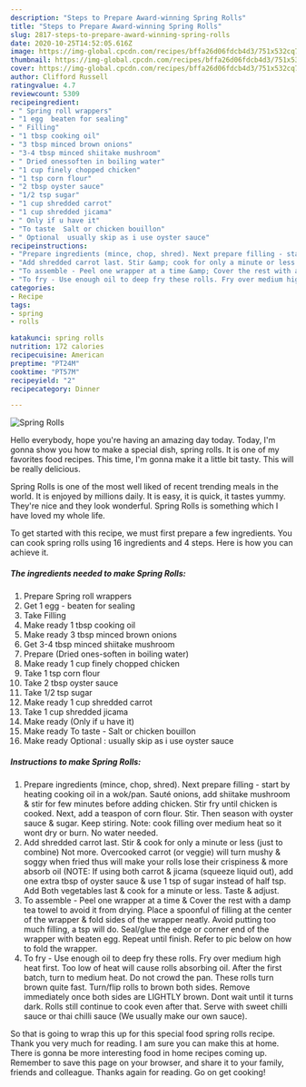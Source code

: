 ```yaml
---
description: "Steps to Prepare Award-winning Spring Rolls"
title: "Steps to Prepare Award-winning Spring Rolls"
slug: 2817-steps-to-prepare-award-winning-spring-rolls
date: 2020-10-25T14:52:05.616Z
image: https://img-global.cpcdn.com/recipes/bffa26d06fdcb4d3/751x532cq70/spring-rolls-recipe-main-photo.jpg
thumbnail: https://img-global.cpcdn.com/recipes/bffa26d06fdcb4d3/751x532cq70/spring-rolls-recipe-main-photo.jpg
cover: https://img-global.cpcdn.com/recipes/bffa26d06fdcb4d3/751x532cq70/spring-rolls-recipe-main-photo.jpg
author: Clifford Russell
ratingvalue: 4.7
reviewcount: 5309
recipeingredient:
- " Spring roll wrappers"
- "1 egg  beaten for sealing"
- " Filling"
- "1 tbsp cooking oil"
- "3 tbsp minced brown onions"
- "3-4 tbsp minced shiitake mushroom"
- " Dried onessoften in boiling water"
- "1 cup finely chopped chicken"
- "1 tsp corn flour"
- "2 tbsp oyster sauce"
- "1/2 tsp sugar"
- "1 cup shredded carrot"
- "1 cup shredded jicama"
- " Only if u have it"
- "To taste  Salt or chicken bouillon"
- " Optional  usually skip as i use oyster sauce"
recipeinstructions:
- "Prepare ingredients (mince, chop, shred). Next prepare filling - start by heating cooking oil in a wok/pan. Sauté onions, add shiitake mushroom &amp; stir for few minutes before adding chicken. Stir fry until chicken is cooked. Next, add a teaspon of corn flour. Stir. Then season with oyster sauce &amp; sugar. Keep stiring. Note: cook filling over medium heat so it wont dry or burn. No water needed."
- "Add shredded carrot last. Stir &amp; cook for only a minute or less (just to combine) Not more. Overcooked carrot (or veggie) will turn mushy &amp; soggy when fried thus will make your rolls lose their crispiness &amp; more absorb oil (NOTE: If using both carrot &amp; jicama (squeeze liquid out), add one extra tbsp of oyster sauce &amp; use 1 tsp of sugar instead of half tsp. Add Both vegetables last &amp; cook for a minute or less. Taste &amp; adjust."
- "To assemble - Peel one wrapper at a time &amp; Cover the rest with a damp tea towel to avoid it from drying. Place a spoonful of filling at the center of the wrapper &amp; fold sides of the wrapper neatly. Avoid putting too much filling, a tsp will do. Seal/glue the edge or corner end of the wrapper with beaten egg. Repeat until finish. Refer to pic below on how to fold the wrapper."
- "To fry - Use enough oil to deep fry these rolls. Fry over medium high heat first. Too low of heat will cause rolls absorbing oil. After the first batch, turn to medium heat. Do not crowd the pan. These rolls turn brown quite fast. Turn/flip rolls to brown both sides. Remove immediately once both sides are LIGHTLY brown. Dont wait until it turns dark. Rolls still continue to cook even after that. Serve with sweet chilli sauce or thai chilli sauce (We usually make our own sauce)."
categories:
- Recipe
tags:
- spring
- rolls

katakunci: spring rolls 
nutrition: 172 calories
recipecuisine: American
preptime: "PT24M"
cooktime: "PT57M"
recipeyield: "2"
recipecategory: Dinner

---
```



![Spring Rolls](https://img-global.cpcdn.com/recipes/bffa26d06fdcb4d3/751x532cq70/spring-rolls-recipe-main-photo.jpg)

Hello everybody, hope you're having an amazing day today. Today, I'm gonna show you how to make a special dish, spring rolls. It is one of my favorites food recipes. This time, I'm gonna make it a little bit tasty. This will be really delicious.

Spring Rolls is one of the most well liked of recent trending meals in the world. It is enjoyed by millions daily. It is easy, it is quick, it tastes yummy. They're nice and they look wonderful. Spring Rolls is something which I have loved my whole life.




To get started with this recipe, we must first prepare a few ingredients. You can cook spring rolls using 16 ingredients and 4 steps. Here is how you can achieve it.

<!--inarticleads1-->

##### The ingredients needed to make Spring Rolls:

1. Prepare  Spring roll wrappers
1. Get 1 egg - beaten for sealing
1. Take  Filling
1. Make ready 1 tbsp cooking oil
1. Make ready 3 tbsp minced brown onions
1. Get 3-4 tbsp minced shiitake mushroom
1. Prepare  (Dried ones-soften in boiling water)
1. Make ready 1 cup finely chopped chicken
1. Take 1 tsp corn flour
1. Take 2 tbsp oyster sauce
1. Take 1/2 tsp sugar
1. Make ready 1 cup shredded carrot
1. Take 1 cup shredded jicama
1. Make ready  (Only if u have it)
1. Make ready To taste - Salt or chicken bouillon
1. Make ready  Optional : usually skip as i use oyster sauce




<!--inarticleads2-->

##### Instructions to make Spring Rolls:

1. Prepare ingredients (mince, chop, shred). Next prepare filling - start by heating cooking oil in a wok/pan. Sauté onions, add shiitake mushroom &amp; stir for few minutes before adding chicken. Stir fry until chicken is cooked. Next, add a teaspon of corn flour. Stir. Then season with oyster sauce &amp; sugar. Keep stiring. Note: cook filling over medium heat so it wont dry or burn. No water needed.
1. Add shredded carrot last. Stir &amp; cook for only a minute or less (just to combine) Not more. Overcooked carrot (or veggie) will turn mushy &amp; soggy when fried thus will make your rolls lose their crispiness &amp; more absorb oil (NOTE: If using both carrot &amp; jicama (squeeze liquid out), add one extra tbsp of oyster sauce &amp; use 1 tsp of sugar instead of half tsp. Add Both vegetables last &amp; cook for a minute or less. Taste &amp; adjust.
1. To assemble - Peel one wrapper at a time &amp; Cover the rest with a damp tea towel to avoid it from drying. Place a spoonful of filling at the center of the wrapper &amp; fold sides of the wrapper neatly. Avoid putting too much filling, a tsp will do. Seal/glue the edge or corner end of the wrapper with beaten egg. Repeat until finish. Refer to pic below on how to fold the wrapper.
1. To fry - Use enough oil to deep fry these rolls. Fry over medium high heat first. Too low of heat will cause rolls absorbing oil. After the first batch, turn to medium heat. Do not crowd the pan. These rolls turn brown quite fast. Turn/flip rolls to brown both sides. Remove immediately once both sides are LIGHTLY brown. Dont wait until it turns dark. Rolls still continue to cook even after that. Serve with sweet chilli sauce or thai chilli sauce (We usually make our own sauce).




So that is going to wrap this up for this special food spring rolls recipe. Thank you very much for reading. I am sure you can make this at home. There is gonna be more interesting food in home recipes coming up. Remember to save this page on your browser, and share it to your family, friends and colleague. Thanks again for reading. Go on get cooking!
